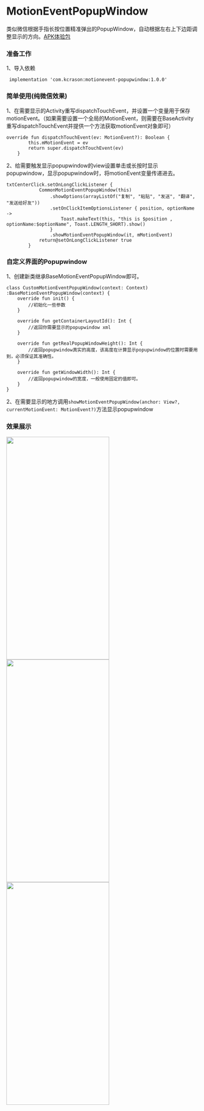 # MotionEventPopupWindow
类似微信根据手指长按位置精准弹出的PopupWindow，自动根据左右上下边距调整显示的方向。[APK体验包](https://github.com/KCrason/MotionEventPopupWindow/blob/master/apk/app-debug.apk)

### 准备工作

1、导入依赖

```
 implementation 'com.kcrason:motionevent-popupwindow:1.0.0'

```

### 简单使用(纯微信效果)

1、在需要显示的Activity重写dispatchTouchEvent，并设置一个变量用于保存motionEvent。（如果需要设置一个全局的MotionEvent，则需要在BaseActivity重写dispatchTouchEvent并提供一个方法获取motionEvent对象即可）

```
override fun dispatchTouchEvent(ev: MotionEvent?): Boolean {
        this.mMotionEvent = ev
        return super.dispatchTouchEvent(ev)
    }
```

2、给需要触发显示popupwindow的view设置单击或长按时显示popupwindow，显示popupwindow时，将motionEvent变量传递进去。

```
txtCenterClick.setOnLongClickListener {
            CommonMotionEventPopupWindow(this)
                .showOptions(arrayListOf("复制", "粘贴", "发送", "翻译", "发送给好友"))
                .setOnClickItemOptionsListener { position, optionName ->
                    Toast.makeText(this, "this is $position , optionName:$optionName", Toast.LENGTH_SHORT).show()
                }
                .showMotionEventPopupWindow(it, mMotionEvent)
            return@setOnLongClickListener true
        }
```

### 自定义界面的Popupwindow

1、创建新类继承BaseMotionEventPopupWindow即可。

```
class CustomMotionEventPopupWindow(context: Context) :BaseMotionEventPopupWindow(context) {
    override fun init() {
        //初始化一些参数
    }

    override fun getContainerLayoutId(): Int {
        //返回你需要显示的popupwindow xml
    }

    override fun getRealPopupWindowHeight(): Int {
        //返回popupwindow真实的高度，该高度在计算显示popupwindow的位置时需要用到，必须保证其准确性。
    }

    override fun getWindowWidth(): Int {
        //返回popupwindow的宽度，一般使用固定的值即可。
    }
}

```
2、在需要显示的地方调用``` showMotionEventPopupWindow(anchor: View?, currentMotionEvent: MotionEvent?) ```方法显示popupwindow

### 效果展示

<img width="270" height="585" src="https://s31.aconvert.com/convert/p3r68-cdx67/tpv68-1z756.gif"/><img width="270" height="585" src="https://github.com/KCrason/MotionEventPopupWindow/blob/master/screenshot/2%20(2).jpg"/><img width="270" height="585" src="https://github.com/KCrason/MotionEventPopupWindow/blob/master/screenshot/2%20(3).jpg"/>




